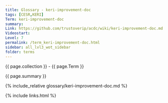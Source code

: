```yaml
---
title: Glossary - keri-improvement-doc
tags: [CESR,KERI]
Term: keri-improvement-doc
summary: 
Link: https://github.com/trustoverip/acdc/wiki/keri-improvement-doc.md
Videostart: 
Level: 7
permalink: /term_keri-improvement-doc.html
sidebar: all_lvl3_wot_sidebar
folder: terms
---
```


{{ page.collection }} - {{ page.Term }}

   {{ page.summary }}

{% include_relative glossary/keri-improvement-doc.md %}

 {% include links.html %} 
